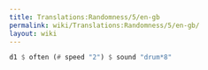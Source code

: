 ```yaml
---
title: Translations:Randomness/5/en-gb
permalink: wiki/Translations:Randomness/5/en-gb/
layout: wiki
---
```


``` Haskell
d1 $ often (# speed "2") $ sound "drum*8"
```
